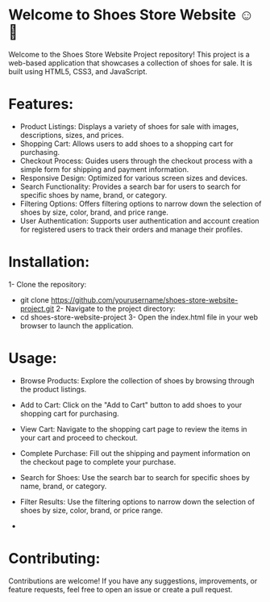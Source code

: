 ﻿# Welcome to  Shoes Store Website  ☺👋
 
Welcome to the Shoes Store Website Project repository! This project is a web-based application that showcases a collection of shoes for sale. It is built using HTML5, CSS3, and JavaScript.


# Features:

- Product Listings: Displays a variety of shoes for sale with images, descriptions, sizes, and prices.
- Shopping Cart: Allows users to add shoes to a shopping cart for purchasing.
- Checkout Process: Guides users through the checkout process with a simple form for shipping and payment information.
- Responsive Design: Optimized for various screen sizes and devices.
- Search Functionality: Provides a search bar for users to search for specific shoes by name, brand, or category.
- Filtering Options: Offers filtering options to narrow down the selection of shoes by size, color, brand, and price range.
- User Authentication: Supports user authentication and account creation for registered users to track their orders and manage their profiles.

# Installation:
1- Clone the repository:
- git clone https://github.com/yourusername/shoes-store-website-project.git
2- Navigate to the project directory:
- cd shoes-store-website-project
3- Open the index.html file in your web browser to launch the application.

  
# Usage:
- Browse Products: Explore the collection of shoes by browsing through the product listings.
- Add to Cart: Click on the "Add to Cart" button to add shoes to your shopping cart for purchasing.
- View Cart: Navigate to the shopping cart page to review the items in your cart and proceed to checkout.
- Complete Purchase: Fill out the shipping and payment information on the checkout page to complete your purchase.
- Search for Shoes: Use the search bar to search for specific shoes by name, brand, or category.
- Filter Results: Use the filtering options to narrow down the selection of shoes by size, color, brand, or price range.

- 
# Contributing:
Contributions are welcome! If you have any suggestions, improvements, or feature requests, feel free to open an issue or create a pull request.



